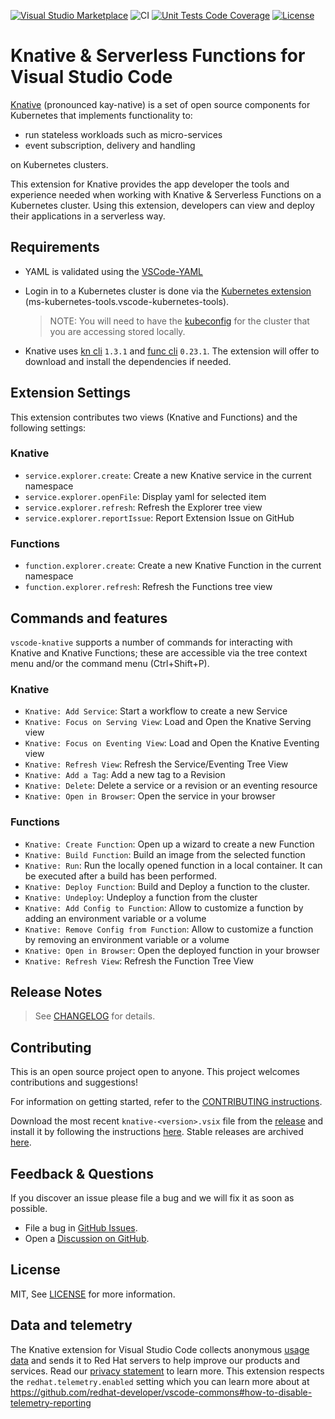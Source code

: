 [![Visual Studio Marketplace](https://vsmarketplacebadge.apphb.com/version/redhat.vscode-knative.svg)](https://marketplace.visualstudio.com/items?itemName=redhat.vscode-knative)
![CI](https://github.com/talamer/vscode-knative/workflows/CI/badge.svg)
[![Unit Tests Code Coverage](https://codecov.io/gh/redhat-developer/vscode-knative/branch/main/graph/badge.svg)](https://codecov.io/gh/redhat-developer/vscode-knative/branch/main/graph/badge.svg)
[![License](https://img.shields.io/badge/license-MIT-brightgreen.svg)](https://github.com/redhat-developer/vscode-knative/blob/master/LICENSE)

# Knative & Serverless Functions for Visual Studio Code

[Knative](https://knative.tips/intro/knative/) (pronounced kay-native) is a set of open source components for Kubernetes that implements functionality to:

  * run stateless workloads such as micro-services
  * event subscription, delivery and handling

on Kubernetes clusters.

This extension for Knative provides the app developer the tools and experience needed when working with Knative & Serverless Functions on a Kubernetes cluster. Using this extension, developers can view and deploy their applications in a serverless way.
## Requirements

* YAML is validated using the [VSCode-YAML](https://marketplace.visualstudio.com/items?itemName=redhat.vscode-yaml)

* Login in to a Kubernetes cluster is done via the [Kubernetes extension](https://marketplace.visualstudio.com/items?itemName=ms-kubernetes-tools.vscode-kubernetes-tools) (ms-kubernetes-tools.vscode-kubernetes-tools).

  > NOTE: You will need to have the [kubeconfig](https://kubernetes.io/docs/concepts/configuration/organize-cluster-access-kubeconfig/#the-kubeconfig-environment-variable) for the cluster that you are accessing stored locally.

*  Knative uses [kn cli](https://github.com/knative/client) `1.3.1` and [func cli](https://github.com/knative-sandbox/kn-plugin-func) `0.23.1`. The extension will offer to download and install the dependencies if needed.

## Extension Settings

This extension contributes two views (Knative and Functions) and the following settings:

### Knative
* `service.explorer.create`: Create a new Knative service in the current namespace
* `service.explorer.openFile`: Display yaml for selected item
* `service.explorer.refresh`: Refresh the Explorer tree view
* `service.explorer.reportIssue`: Report Extension Issue on GitHub

### Functions

* `function.explorer.create`: Create a new Knative Function in the current namespace
* `function.explorer.refresh`: Refresh the Functions tree view

## Commands and features

`vscode-knative` supports a number of commands for interacting with Knative and Knative Functions; these are accessible via the tree context menu and/or the command menu (Ctrl+Shift+P).

### Knative

* `Knative: Add Service`: Start a workflow to create a new Service
* `Knative: Focus on Serving View`: Load and Open the Knative Serving view
* `Knative: Focus on Eventing View`: Load and Open the Knative Eventing view
* `Knative: Refresh View`: Refresh the Service/Eventing Tree View
* `Knative: Add a Tag`: Add a new tag to a Revision
* `Knative: Delete`: Delete a service or a revision or an eventing resource
* `Knative: Open in Browser`: Open the service in your browser

### Functions

* `Knative: Create Function`: Open up a wizard to create a new Function
* `Knative: Build Function`: Build an image from the selected function
* `Knative: Run`: Run the locally opened function in a local container. It can be executed after a build has been performed.
* `Knative: Deploy Function`: Build and Deploy a function to the cluster.
* `Knative: Undeploy`: Undeploy a function from the cluster
* `Knative: Add Config to Function`: Allow to customize a function by adding an environment variable or a volume
* `Knative: Remove Config from Function`: Allow to customize a function by removing an environment variable or a volume
* `Knative: Open in Browser`: Open the deployed function in your browser
* `Knative: Refresh View`: Refresh the Function Tree View
## Release Notes

> See [CHANGELOG](CHANGELOG.md) for details.

## Contributing

This is an open source project open to anyone. This project welcomes contributions and suggestions!

For information on getting started, refer to the [CONTRIBUTING instructions](CONTRIBUTING.md).

Download the most recent `knative-<version>.vsix` file from the [release](https://github.com/redhat-developer/vscode-knative/releases) and install it by following the instructions [here](https://code.visualstudio.com/docs/editor/extension-gallery#_install-from-a-vsix). Stable releases are archived [here](https://download.jboss.org/jbosstools/adapters/stable/vscode-knative/).

## Feedback & Questions

If you discover an issue please file a bug and we will fix it as soon as possible.
* File a bug in [GitHub Issues](https://github.com/redhat-developer/vscode-knative/issues).
* Open a [Discussion on GitHub](https://github.com/redhat-developer/vscode-knative/discussions).

## License

MIT, See [LICENSE](LICENSE) for more information.

## Data and telemetry

The Knative extension for Visual Studio Code collects anonymous [usage data](USAGE_DATA.md) and sends it to Red Hat servers to help improve our products and services. Read our [privacy statement](https://developers.redhat.com/article/tool-data-collection) to learn more. This extension respects the `redhat.telemetry.enabled` setting which you can learn more about at https://github.com/redhat-developer/vscode-commons#how-to-disable-telemetry-reporting


